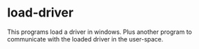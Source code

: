 # load-driver
This programs load a driver in windows.
Plus another program to communicate with the loaded driver in the user-space.
